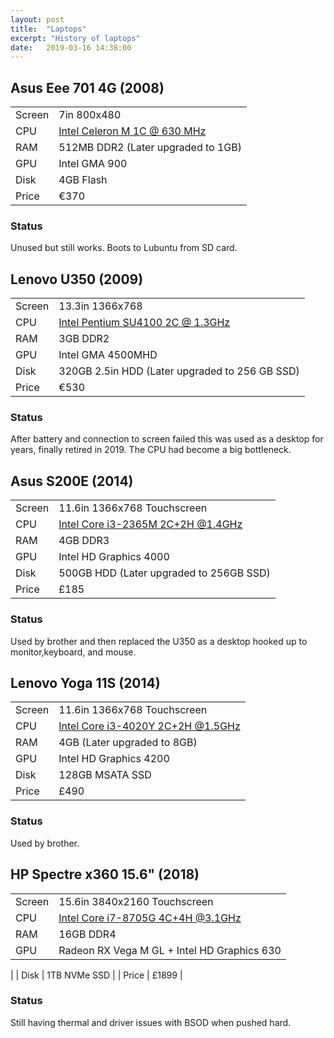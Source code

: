 ```yaml
---
layout: post
title:  "Laptops"
excerpt: "History of laptops"
date:   2019-03-16 14:38:00
---
```


## Asus Eee 701 4G (2008)

| | |
|--|--|
| Screen | 7in 800x480 |
| CPU | [Intel Celeron M 1C @ 630 MHz](https://ark.intel.com/content/www/us/en/ark/products/32241/intel-celeron-m-processor-ulv-523-1m-cache-933-mhz-533-mhz-fsb.html) |
| RAM | 512MB DDR2 (Later upgraded to 1GB)|
| GPU | Intel GMA 900 |
| Disk | 4GB Flash |
| Price | €370 |

### Status

Unused but still works. Boots to Lubuntu from SD card.

## Lenovo U350 (2009)

| | |
|--|--|
| Screen | 13.3in 1366x768 |
| CPU | [Intel Pentium SU4100 2C @ 1.3GHz](https://ark.intel.com/content/www/us/en/ark/products/43568/intel-pentium-processor-su4100-2m-cache-1-30-ghz-800-mhz-fsb.html) |
| RAM | 3GB DDR2 |
| GPU | Intel GMA 4500MHD |
| Disk | 320GB 2.5in HDD (Later upgraded to 256 GB SSD) |
| Price | €530 |

### Status

After battery and connection to screen failed this was used as a desktop for years, finally retired in 2019. The CPU had become a big bottleneck.

## Asus S200E (2014)

| | |
|--|--|
| Screen | 11.6in 1366x768 Touchscreen |
| CPU | [Intel Core i3-2365M 2C+2H @1.4GHz](https://ark.intel.com/content/www/us/en/ark/products/70272/intel-core-i3-2365m-processor-3m-cache-1-40-ghz.html) |
| RAM | 4GB DDR3 |
| GPU | Intel HD Graphics 4000 |
| Disk | 500GB HDD (Later upgraded to 256GB SSD) |
| Price | £185 |

### Status

Used by brother and then replaced the U350 as a desktop hooked up to monitor,keyboard, and mouse.

## Lenovo Yoga 11S (2014)

| | |
|--|--|
| Screen | 11.6in 1366x768 Touchscreen |
| CPU | [Intel Core i3-4020Y 2C+2H @1.5GHz](https://ark.intel.com/content/www/us/en/ark/products/76609/intel-core-i3-4020y-processor-3m-cache-1-50-ghz.html) |
| RAM | 4GB (Later upgraded to 8GB)|
| GPU | Intel HD Graphics 4200 |
| Disk | 128GB MSATA SSD |
| Price | £490 |

### Status

Used by brother.

## HP Spectre x360 15.6" (2018)

| | |
|--|--|
| Screen | 15.6in 3840x2160 Touchscreen |
| CPU | [Intel Core i7-8705G 4C+4H @3.1GHz](https://ark.intel.com/content/www/us/en/ark/products/130411/intel-core-i7-8705g-processor-with-radeon-rx-vega-m-gl-graphics-8m-cache-up-to-4-10-ghz.html) |
| RAM | 16GB DDR4 |
| GPU | Radeon RX Vega M GL + Intel HD Graphics 630
|
| Disk | 1TB NVMe SSD |
| Price | £1899 |

### Status

Still having thermal and driver issues with BSOD when pushed hard.

